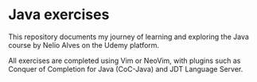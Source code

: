# Java exercises

This repository documents my journey of learning and exploring the Java course by Nelio Alves on the Udemy platform.

All exercises are completed using Vim or NeoVim, with plugins such as Conquer of Completion for Java (CoC-Java) and JDT Language Server. 

